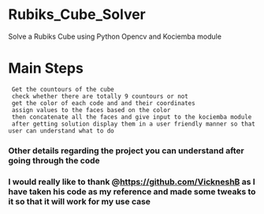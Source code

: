 # Rubiks_Cube_Solver
Solve a Rubiks Cube using Python Opencv and Kociemba module


# Main Steps
```
 Get the countours of the cube
 check whether there are totally 9 countours or not
 get the color of each code and and their coordinates
 assign values to the faces based on the color
 then concatenate all the faces and give input to the kociemba module
 after getting solution display them in a user friendly manner so that user can understand what to do
 ```
 
 ### Other details regarding the project you can understand after going through the code
 
 ### I would really like to thank @https://github.com/VickneshB as I have taken his code as my reference and made some tweaks to it so that it will work for my use case
